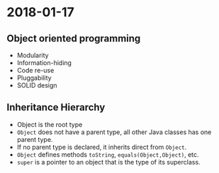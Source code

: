 # 2018-01-17

## Object oriented programming
* Modularity
* Information-hiding
* Code re-use
* Pluggability
* SOLID design

## Inheritance Hierarchy
* Object is the root type
* `Object` does not have a parent type, all other Java classes has one parent type.
* If no parent type is declared, it inherits direct from `Object`. 
* `Object` defines methods `toString`, `equals(Object,Object)`, etc. 
* `super` is a pointer to an object that is the type of its superclass.
